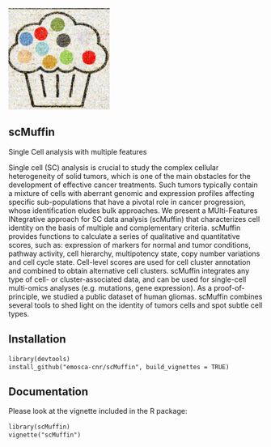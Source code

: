 <img src="vignettes/images/scMuffin_logo_pontillism.jpg" width="200">

## scMuffin

Single Cell analysis with multiple features

Single cell (SC) analysis is crucial to study the complex cellular heterogeneity of solid tumors, which is one of the main obstacles for the development of effective cancer treatments. Such tumors typically contain a mixture of cells with aberrant genomic and expression profiles affecting specific sub-populations that have a pivotal role in cancer progression, whose identification eludes bulk approaches. We present a MUlti-Features INtegrative approach for SC data analysis (scMuffin) that characterizes cell identity on the basis of multiple and complementary criteria. scMuffin provides functions to calculate a series of qualitative and quantitative scores, such as: expression of markers for normal and tumor conditions, pathway activity, cell hierarchy, multipotency state, copy number variations and cell cycle state. Cell-level scores are used for cell cluster annotation and combined to obtain alternative cell clusters. scMuffin integrates any type of cell- or cluster-associated data, and can be used for single-cell multi-omics analyses (e.g. mutations, gene expression). As a proof-of-principle, we studied a public dataset of human gliomas. scMuffin combines several tools to shed light on the identity of tumors cells and spot subtle cell types.

## Installation
```{r, eval=FALSE}
library(devtools)
install_github("emosca-cnr/scMuffin", build_vignettes = TRUE)
```

## Documentation
Please look at the vignette included in the R package:
```{r, eval=FALSE}
library(scMuffin)
vignette("scMuffin")
```

